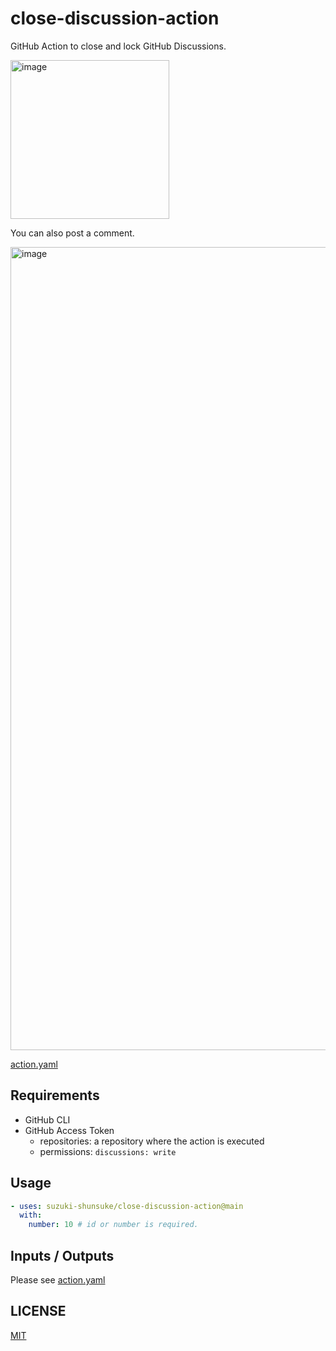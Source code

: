 # close-discussion-action

GitHub Action to close and lock GitHub Discussions.

<img width="254" alt="image" src="https://github.com/user-attachments/assets/d76e3b8a-61a4-4fba-80c8-e9a47a908a94">

You can also post a comment.

<img width="1285" alt="image" src="https://github.com/user-attachments/assets/3690aacd-90ba-4429-acfe-c2add2e3d639">

[action.yaml](action.yaml)

## Requirements

- GitHub CLI
- GitHub Access Token
  - repositories: a repository where the action is executed
  - permissions: `discussions: write`

## Usage

```yaml
- uses: suzuki-shunsuke/close-discussion-action@main
  with:
    number: 10 # id or number is required.
```

## Inputs / Outputs

Please see [action.yaml](action.yaml)

## LICENSE

[MIT](LICENSE)
